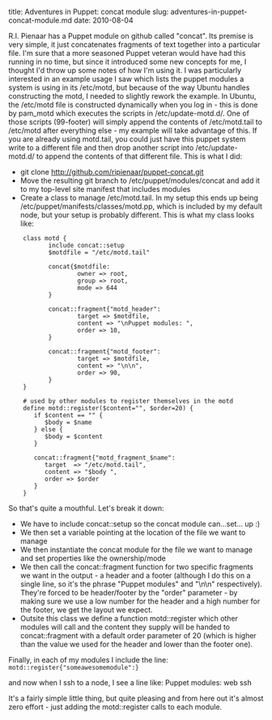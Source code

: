 title: Adventures in Puppet: concat module
slug: adventures-in-puppet-concat-module.md
date: 2010-08-04


R.I. Pienaar has a Puppet module on github called "concat". Its premise is very simple, it just concatenates fragments of text together into a particular file.
I'm sure that a more seasoned Puppet veteran would have had this running in no time, but since it introduced some new concepts for me, I thought I'd throw up some notes of how I'm using it. I was particularly interested in an example usage I saw which lists the puppet modules a system is using in its /etc/motd, but because of the way Ubuntu handles constructing the motd, I needed to slightly rework the example. In Ubuntu, the /etc/motd file is constructed dynamically when you log in - this is done by pam\_motd which executes the scripts in /etc/update-motd.d/. One of those scripts (99-footer) will simply append the contents of /etc/motd.tail to /etc/motd after everything else - my example will take advantage of this. If you are already using motd.tail, you could just have this puppet system write to a different file and then drop another script into /etc/update-motd.d/ to append the contents of that different file.
This is what I did:

 * git clone http://github.com/ripienaar/puppet-concat.git
 * Move the resulting git branch to /etc/puppet/modules/concat and add it to my top-level site manifest that includes modules
 * Create a class to manage /etc/motd.tail. In my setup this ends up being /etc/puppet/manifests/classes/motd.pp, which is included by my default node, but your setup is probably different. This is what my class looks like:

```puppet
    class motd {
           include concat::setup
           $motdfile = "/etc/motd.tail"

           concat{$motdfile:
                   owner => root,
                   group => root,
                   mode => 644
           }

           concat::fragment{"motd_header":
                   target => $motdfile,
                   content => "\nPuppet modules: ",
                   order => 10,
           }

           concat::fragment{"motd_footer":
                   target => $motdfile,
                   content => "\n\n",
                   order => 90,
           }
    }

    # used by other modules to register themselves in the motd
    define motd::register($content="", $order=20) {
       if $content == "" {
          $body = $name
       } else {
          $body = $content
       }

       concat::fragment{"motd_fragment_$name":
          target  => "/etc/motd.tail",
          content => "$body ",
          order => $order
       }
    }
```

So that's quite a mouthful. Let's break it down:
 * We have to include concat::setup so the concat module can...set... up :)
 * We then set a variable pointing at the location of the file we want to manage
 * We then instantiate the concat module for the file we want to manage and set properties like the ownership/mode
 * We then call the concat::fragment function for two specific fragments we want in the output - a header and a footer (although I do this on a single line, so it's the phrase "Puppet modules" and "\\n\\n" respectively). They're forced to be header/footer by the "order" parameter - by making sure we use a low number for the header and a high number for the footer, we get the layout we expect.
 * Outsite this class we define a function motd::register which other modules will call and the content they supply will be handed to concat::fragment with a default order parameter of 20 (which is higher than the value we used for the header and lower than the footer one).

Finally, in each of my modules I include the line:
    ```motd::register{"someawesomemodule":}```

and now when I ssh to a node, I see a line like:
    Puppet modules: web ssh

It's a fairly simple little thing, but quite pleasing and from here out it's almost zero effort - just adding the motd::register calls to each module.
